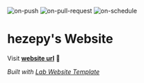
  ![on-push](../../actions/workflows/on-push.yaml/badge.svg)
  ![on-pull-request](../../actions/workflows/on-pull-request.yaml/badge.svg)
  ![on-schedule](../../actions/workflows/on-schedule.yaml/badge.svg)

  # hezepy's Website

  Visit **[website url](#)** 🚀

  _Built with [Lab Website Template](https://greene-lab.gitbook.io/lab-website-template-docs)_
